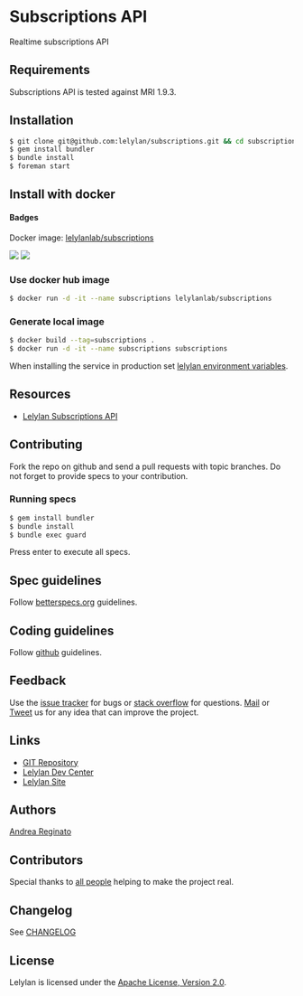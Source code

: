 # Subscriptions API

Realtime subscriptions API


## Requirements

Subscriptions API is tested against MRI 1.9.3.


## Installation

```bash
$ git clone git@github.com:lelylan/subscriptions.git && cd subscriptions
$ gem install bundler
$ bundle install
$ foreman start
```

## Install with docker

#### Badges
Docker image: [lelylanlab/subscriptions](https://hub.docker.com/r/lelylanlab/subscriptions/)

[![](https://images.microbadger.com/badges/version/lelylanlab/subscriptions:latest.svg)](http://microbadger.com/images/lelylanlab/subscriptions:latest "Get your own version badge on microbadger.com")  [![](https://images.microbadger.com/badges/image/lelylanlab/subscriptions:latest.svg)](http://microbadger.com/images/lelylanlab/subscriptions:latest "Get your own image badge on microbadger.com")

### Use docker hub image
```bash
$ docker run -d -it --name subscriptions lelylanlab/subscriptions
```

### Generate local image
```bash
$ docker build --tag=subscriptions .
$ docker run -d -it --name subscriptions subscriptions
```

When installing the service in production set [lelylan environment variables](https://github.com/lelylan/lelylan/blob/master/README.md#production).


## Resources

* [Lelylan Subscriptions API](http://dev.lelylan.com/api#subscriptions-api)


## Contributing

Fork the repo on github and send a pull requests with topic branches. Do not forget to
provide specs to your contribution.


### Running specs

```bash
$ gem install bundler
$ bundle install
$ bundle exec guard
```

Press enter to execute all specs.


## Spec guidelines

Follow [betterspecs.org](http://betterspecs.org) guidelines.


## Coding guidelines

Follow [github](https://github.com/styleguide/) guidelines.


## Feedback

Use the [issue tracker](http://github.com/lelylan/subscriptions/issues) for bugs or [stack overflow](http://stackoverflow.com/questions/tagged/lelylan) for questions.
[Mail](mailto:dev@lelylan.com) or [Tweet](http://twitter.com/lelylan) us for any idea that can improve the project.


## Links

* [GIT Repository](http://github.com/lelylan/subscriptions)
* [Lelylan Dev Center](http://dev.lelylan.com)
* [Lelylan Site](http://lelylan.com)


## Authors

[Andrea Reginato](https://www.linkedin.com/in/andreareginato)


## Contributors

Special thanks to [all people](https://github.com/lelylan/subscriptions/graphs/contributors) helping to make the project real.


## Changelog

See [CHANGELOG](https://github.com/lelylan/subscriptions/blob/master/CHANGELOG.md)


## License

Lelylan is licensed under the [Apache License, Version 2.0](http://www.apache.org/licenses/LICENSE-2.0).
